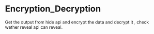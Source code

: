 # Encryption_Decryption
Get the output from hide api and encrypt the data and decrypt it , check wether reveal api can reveal.
